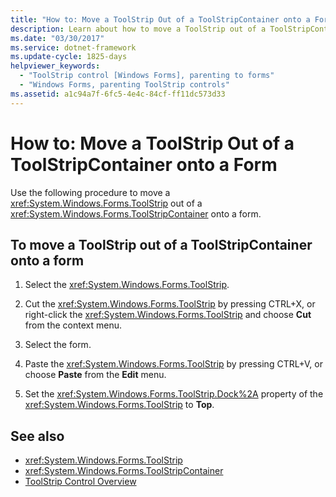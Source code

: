 ```yaml
---
title: "How to: Move a ToolStrip Out of a ToolStripContainer onto a Form"
description: Learn about how to move a ToolStrip out of a ToolStripContainer and onto a form in Windows Forms via a 5-step process.
ms.date: "03/30/2017"
ms.service: dotnet-framework
ms.update-cycle: 1825-days
helpviewer_keywords:
  - "ToolStrip control [Windows Forms], parenting to forms"
  - "Windows Forms, parenting ToolStrip controls"
ms.assetid: a1c94a7f-6fc5-4e4c-84cf-ff11dc573d33
---
```

# How to: Move a ToolStrip Out of a ToolStripContainer onto a Form

Use the following procedure to move a <xref:System.Windows.Forms.ToolStrip> out of a <xref:System.Windows.Forms.ToolStripContainer> onto a form.

## To move a ToolStrip out of a ToolStripContainer onto a form

1. Select the <xref:System.Windows.Forms.ToolStrip>.

2. Cut the <xref:System.Windows.Forms.ToolStrip> by pressing CTRL+X, or right-click the <xref:System.Windows.Forms.ToolStrip> and choose **Cut** from the context menu.

3. Select the form.

4. Paste the <xref:System.Windows.Forms.ToolStrip> by pressing CTRL+V, or choose **Paste** from the **Edit** menu.

5. Set the <xref:System.Windows.Forms.ToolStrip.Dock%2A> property of the <xref:System.Windows.Forms.ToolStrip> to **Top**.

## See also

- <xref:System.Windows.Forms.ToolStrip>
- <xref:System.Windows.Forms.ToolStripContainer>
- [ToolStrip Control Overview](toolstrip-control-overview-windows-forms.md)
